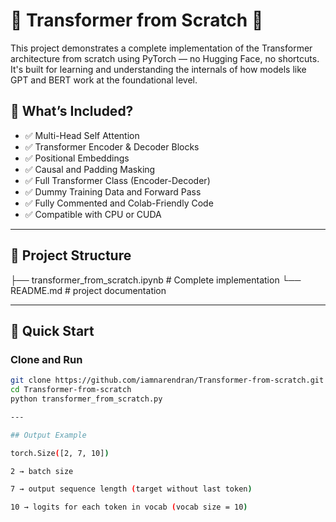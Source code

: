 # 🧠 Transformer from Scratch 🚀

This project demonstrates a complete implementation of the Transformer architecture from scratch using PyTorch — no Hugging Face, no shortcuts. It's built for learning and understanding the internals of how models like GPT and BERT work at the foundational level.

## 📌 What’s Included?

- ✅ Multi-Head Self Attention  
- ✅ Transformer Encoder & Decoder Blocks  
- ✅ Positional Embeddings  
- ✅ Causal and Padding Masking  
- ✅ Full Transformer Class (Encoder-Decoder)  
- ✅ Dummy Training Data and Forward Pass  
- ✅ Fully Commented and Colab-Friendly Code  
- ✅ Compatible with CPU or CUDA

---

## 📂 Project Structure

├── transformer_from_scratch.ipynb 
          # Complete implementation
└── README.md 
          # project documentation

---

## 🚀 Quick Start

### Clone and Run
```bash
git clone https://github.com/iamnarendran/Transformer-from-scratch.git
cd Transformer-from-scratch
python transformer_from_scratch.py

---

## Output Example

torch.Size([2, 7, 10])

2 → batch size

7 → output sequence length (target without last token)

10 → logits for each token in vocab (vocab size = 10)